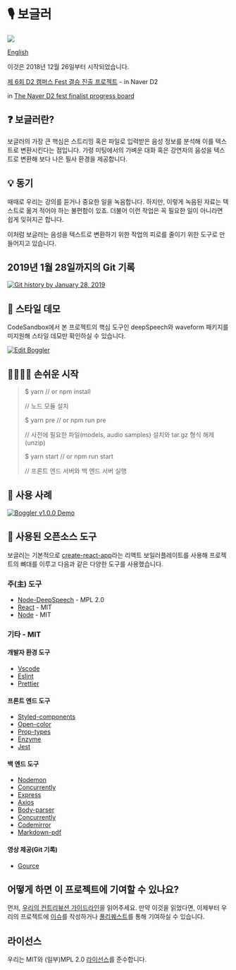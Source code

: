 # 🎙 보글러

![](https://travis-ci.org/teamthesol/boggler.svg?branch=master)

[English](README.md)

이것은 2018년 12월 26일부터 시작되었습니다.

[제 6회 D2 캠퍼스 Fest 결승 진출 프로젝트](https://github.com/D2CampusFest/6th) - in Naver D2

in [The Naver D2 fest finalist progress board](https://d2campusfest6th-2019.herokuapp.com/)

## ❓ 보글러란?

보글러의 가장 큰 핵심은 스트리밍 혹은 파일로 입력받은 음성 정보를 분석해 이를 텍스트로 변환시킨다는 점입니다. 가령 미팅에서의 가벼운 대화 혹은 강연자의 음성을 텍스트로 변환해 보다 나은 필사 환경을 제공합니다.

## 💡 동기

때때로 우리는 강의를 듣거나 중요한 일을 녹음합니다. 하지만, 이렇게 녹음된 자료는 텍스트로 옮겨 적어야 하는 불편함이 있죠. 더불어 이런 작업은 꼭 필요한 일이 아니라면 쉽게 잊혀지곤 합니다.

이처럼 보글러는 음성을 텍스트로 변환하기 위한 작업의 피로를 줄이기 위한 도구로 만들어지고 있습니다.

## 2019년 1월 28일까지의 Git 기록

[![Git history by January 28, 2019](https://img.youtube.com/vi/mcGezqSdXi8/0.jpg)](https://www.youtube.com/watch?v=mcGezqSdXi8&feature=youtu.be)

## 💅 스타일 데모

CodeSandbox에서 본 프로젝트의 핵심 도구인 deepSpeech와 waveform 패키지를 미지원해 스타일 데모만 확인하실 수 있습니다.

[![Edit Boggler](https://codesandbox.io/static/img/play-codesandbox.svg)](https://codesandbox.io/s/6n2orxr5yz)

## 🏃‍♂️🏃‍♀️ 손쉬운 시작

> \$ yarn // or npm install
>
> // 노드 모듈 설치
>
> \$ yarn pre // or npm run pre
>
> // 사전에 필요한 파일(models, audio samples) 설치와 tar.gz 형식 해제(unzip)
>
> \$ yarn start // or npm run start
>
> // 프론트 엔드 서버와 백 엔드 서버 실행

## 🚀 사용 사례

[![Boggler v1.0.0 Demo](https://img.youtube.com/vi/Hin_oocK4Kc/0.jpg)](https://www.youtube.com/watch?v=Hin_oocK4Kc&feature=youtu.be)

## 🔧 사용된 오픈소스 도구

보글러는 기본적으로 [create-react-app](https://github.com/facebook/create-react-app)라는 리액트 보일러플레이트를 사용해 프로젝트의 뼈대를 이루고 다음과 같은 다양한 도구를 사용했습니다.

### 주(主) 도구

- [Node-DeepSpeech](https://github.com/teamthesol/ndoe-DeepSpeech) - MPL 2.0
- [React](https://github.com/facebook/react) - MIT
- [Node](https://github.com/nodejs/node) - MIT

### 기타 - MIT

#### 개발자 환경 도구

- [Vscode](https://github.com/Microsoft/vscode)
- [Eslint](https://github.com/eslint/eslint)
- [Prettier](https://github.com/prettier/prettier)

#### 프론트 엔드 도구

- [Styled-components](https://github.com/styled-components/styled-components)
- [Open-color](https://github.com/yeun/open-color)
- [Prop-types](https://github.com/facebook/prop-types)
- [Enzyme](https://airbnb.io/enzyme/)
- [Jest](https://jest-bot.github.io/jest/)

#### 백 엔드 도구

- [Nodemon](https://github.com/remy/nodemon)
- [Concurrently](https://github.com/kimmobrunfeldt/concurrently)
- [Express](https://github.com/expressjs/express)
- [Axios](https://github.com/axios/axios)
- [Body-parser](https://github.com/expressjs/body-parser)
- [Concurrently](https://github.com/kimmobrunfeldt/concurrently#readme)
- [Codemirror](https://codemirror.net/)
- [Markdown-pdf](https://github.com/alanshaw/markdown-pdf)

#### 영상 제공(Git 기록)

- [Gource](https://gource.io/)

## 어떻게 하면 이 프로젝트에 기여할 수 있나요?

먼저, [우리의 컨트리뷰션 가이드라인](CONTRIBUTING.md)을 읽어주세요. 만약 이것을 읽었다면, 이제부터 우리의 프로젝트에 [이슈](https://github.com/teamthesol/boggler/issues)를 작성하거나 [풀리퀘스트](https://github.com/teamthesol/boggler/pulls)를 통해 기여하실 수 있습니다.

## 라이선스

우리는 MIT와 (일부)MPL 2.0 [라이선스](LICENSE)를 준수합니다.
